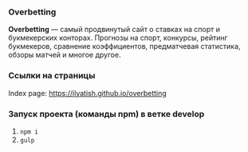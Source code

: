 ### Overbetting 

<strong>Overbetting</strong> — cамый продвинутый сайт о ставках на спорт и букмекерских конторах. Прогнозы на спорт, конкурсы, рейтинг букмекеров, сравнение коэффициентов, предматчевая статистика, обзоры матчей и многое другое.

### Ссылки на страницы

Index page: https://ilyatish.github.io/overbetting

### Запуск проекта (команды npm) в ветке develop

1. `npm i`
2. `gulp`

